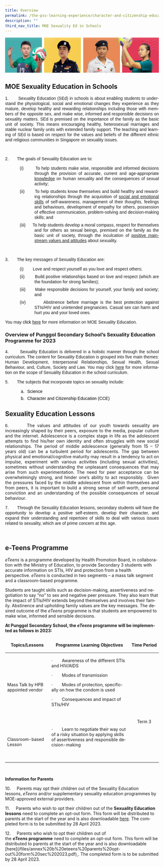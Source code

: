 ```yaml
---
title: Overview
permalink: /the-pss-learning-experience/character-and-citizenship-education/moe-sexuality-in-schools/
description: ""
third_nav_title: MOE Sexuality Ed in Schools
---
```

![](/images/Our%20School/subbanner.jpg)

## MOE Sexuality Education in Schools

<div class="description ive_editable ive_ptod ive_content" id="_ptod_89246"><p style="margin:0in;margin-bottom:.0001pt;text-align:justify;text-justify:
inter-ideograph"><span lang="EN-GB" style="font-family:&quot;Arial&quot;,sans-serif;
mso-bidi-font-family:&quot;Times New Roman&quot;;mso-bidi-font-weight:bold">1.&nbsp;&nbsp;&nbsp;&nbsp;&nbsp;&nbsp; </span><span lang="EN-GB" style="font-family:
&quot;Arial&quot;,sans-serif">Sexuality Education (SEd) in schools is about enabling
students to understand the physiological, social and emotional changes they
experience as they mature, develop healthy and rewarding relationships
including those with members of the opposite sex, and make wise, informed and
responsible decisions on sexuality matters. SEd is premised on the importance
of the family as the basic unit of society. This means encouraging healthy,
heterosexual marriages and stable nuclear family units with extended family
support. The teaching and learning of SEd is based on respect for the values
and beliefs of the different ethnic and religious communities in Singapore on
sexuality issues.<span style="color:#7030A0"></span></span></p>

<p class="MsoNormal"><span lang="EN-GB" style="font-family:
&quot;Arial&quot;,sans-serif">&nbsp;</span></p>

<p class="MsoNormal"><span lang="EN-GB" style="font-family:
&quot;Arial&quot;,sans-serif">2.&nbsp;&nbsp;&nbsp;&nbsp;&nbsp;&nbsp; The goals of Sexuality
Education are to:</span></p>

<p class="MsoNormal" style="margin-top:0in;margin-right:0in;margin-bottom:6.0pt;
margin-left:1.0in;text-align:justify;text-justify:inter-ideograph;text-indent:
-.5in;mso-list:l1 level1 lfo1;tab-stops:18.75pt list 1.0in"><!--[if !supportLists]--><span lang="EN-GB" style="font-family:&quot;Arial&quot;,sans-serif;mso-fareast-font-family:Arial">(i)<span style="font-variant-numeric: normal; font-variant-east-asian: normal; font-stretch: normal; font-size: 7pt; line-height: normal; font-family: &quot;Times New Roman&quot;;">&nbsp;&nbsp;&nbsp;&nbsp;&nbsp;&nbsp;&nbsp;&nbsp;&nbsp;&nbsp;&nbsp;&nbsp;
</span></span><!--[endif]--><span lang="EN-GB" style="font-family:&quot;Arial&quot;,sans-serif">To
help students make wise, responsible and informed decisions through the
provision of accurate, current and age-appropriate <u>knowledge</u> on human
sexuality and the consequences of sexual activity;</span></p>

<p class="MsoNormal" style="margin-top:0in;margin-right:0in;margin-bottom:6.0pt;
margin-left:1.0in;text-align:justify;text-justify:inter-ideograph;text-indent:
-.5in;mso-list:l1 level1 lfo1;tab-stops:18.75pt list 1.0in 1.5in"><!--[if !supportLists]--><span lang="EN-GB" style="font-family:&quot;Arial&quot;,sans-serif;mso-fareast-font-family:Arial">(ii)<span style="font-variant-numeric: normal; font-variant-east-asian: normal; font-stretch: normal; font-size: 7pt; line-height: normal; font-family: &quot;Times New Roman&quot;;">&nbsp;&nbsp;&nbsp;&nbsp;&nbsp;&nbsp;&nbsp;&nbsp;&nbsp;&nbsp;&nbsp;
</span></span><!--[endif]--><span lang="EN-GB" style="font-family:&quot;Arial&quot;,sans-serif">To
help students know themselves and build healthy and rewarding relationships
through the acquisition of <u>social and emotional skills</u> of
self-awareness, management of their thoughts, feelings and behaviours,
development of empathy for others, possession of effective communication,
problem-solving and decision-making skills; and</span></p>

<p class="MsoNormal" style="margin-top:0in;margin-right:0in;margin-bottom:6.0pt;
margin-left:1.0in;text-align:justify;text-justify:inter-ideograph;text-indent:
-.5in;mso-list:l1 level1 lfo1;tab-stops:18.75pt list 1.0in 1.5in"><!--[if !supportLists]--><span lang="EN-GB" style="font-family:&quot;Arial&quot;,sans-serif;mso-fareast-font-family:Arial">(iii)<span style="font-variant-numeric: normal; font-variant-east-asian: normal; font-stretch: normal; font-size: 7pt; line-height: normal; font-family: &quot;Times New Roman&quot;;">&nbsp;&nbsp;&nbsp;&nbsp;&nbsp;&nbsp;&nbsp;&nbsp;&nbsp;
</span></span><!--[endif]--><span lang="EN-GB" style="font-family:&quot;Arial&quot;,sans-serif">To
help students develop a moral compass, respect for themselves and for others as
sexual beings, premised on the family as the basic unit of society, through the
inculcation of <u>positive mainstream values and attitudes</u> about sexuality.
</span></p>

<p class="MsoNormal"><span lang="EN-GB" style="font-family:&quot;Arial&quot;,sans-serif;
mso-bidi-font-family:&quot;Times New Roman&quot;;mso-bidi-font-weight:bold">&nbsp;</span></p>

<p class="MsoNormal"><span lang="EN-GB" style="font-family:&quot;Arial&quot;,sans-serif;
mso-bidi-font-family:&quot;Times New Roman&quot;;mso-bidi-font-weight:bold">3.&nbsp;&nbsp;&nbsp;&nbsp;&nbsp;&nbsp; The key messages of Sexuality Education
are:</span></p>

<p class="MsoNormal" style="margin-top:0in;margin-right:0in;margin-bottom:6.0pt;
margin-left:1.0in;text-align:justify;text-justify:inter-ideograph;text-indent:
-.5in;mso-list:l0 level1 lfo2;tab-stops:18.75pt list 1.0in 1.5in"><!--[if !supportLists]--><span lang="EN-GB" style="font-family:&quot;Arial&quot;,sans-serif;mso-fareast-font-family:Arial">(i)<span style="font-variant-numeric: normal; font-variant-east-asian: normal; font-stretch: normal; font-size: 7pt; line-height: normal; font-family: &quot;Times New Roman&quot;;">&nbsp;&nbsp;&nbsp;&nbsp;&nbsp;&nbsp;&nbsp;&nbsp;&nbsp;&nbsp;&nbsp;&nbsp;
</span></span><!--[endif]--><span lang="EN-GB" style="font-family:&quot;Arial&quot;,sans-serif">Love
and respect yourself as you love and respect others;</span></p>

<p class="MsoNormal" style="margin-top:0in;margin-right:0in;margin-bottom:6.0pt;
margin-left:1.0in;text-align:justify;text-justify:inter-ideograph;text-indent:
-.5in;mso-list:l0 level1 lfo2;tab-stops:18.75pt list 1.0in 1.5in"><!--[if !supportLists]--><span lang="EN-GB" style="font-family:&quot;Arial&quot;,sans-serif;mso-fareast-font-family:Arial">(ii)<span style="font-variant-numeric: normal; font-variant-east-asian: normal; font-stretch: normal; font-size: 7pt; line-height: normal; font-family: &quot;Times New Roman&quot;;">&nbsp;&nbsp;&nbsp;&nbsp;&nbsp;&nbsp;&nbsp;&nbsp;&nbsp;&nbsp;&nbsp;
</span></span><!--[endif]--><span lang="EN-GB" style="font-family:&quot;Arial&quot;,sans-serif">Build
positive relationships based on love and respect (which are the foundation for
strong families);</span></p>

<p class="MsoNormal" style="margin-top:0in;margin-right:0in;margin-bottom:6.0pt;
margin-left:1.0in;text-align:justify;text-justify:inter-ideograph;text-indent:
-.5in;mso-list:l0 level1 lfo2;tab-stops:list 1.0in"><!--[if !supportLists]--><span lang="EN-GB" style="font-family:&quot;Arial&quot;,sans-serif;mso-fareast-font-family:Arial;
mso-bidi-font-weight:bold">(iii)<span style="font-variant-numeric: normal; font-variant-east-asian: normal; font-stretch: normal; font-size: 7pt; line-height: normal; font-family: &quot;Times New Roman&quot;;">&nbsp;&nbsp;&nbsp;&nbsp;&nbsp;&nbsp;&nbsp;&nbsp;&nbsp;
</span></span><!--[endif]--><span lang="EN-SG" style="font-family:&quot;Arial&quot;,sans-serif;
mso-ansi-language:EN-SG">Make responsible decisions for yourself, your family
and society; and</span><span lang="EN-GB" style="font-family:&quot;Arial&quot;,sans-serif;
mso-bidi-font-weight:bold"></span></p>

<p class="MsoNormal" style="margin-top:0in;margin-right:0in;margin-bottom:6.0pt;
margin-left:1.0in;text-align:justify;text-justify:inter-ideograph;text-indent:
-.5in;mso-list:l0 level1 lfo2;tab-stops:list 1.0in"><!--[if !supportLists]--><span style="font-family:&quot;Arial&quot;,sans-serif;mso-fareast-font-family:Arial;mso-ansi-language:
EN-US">(iv)<span style="font-variant-numeric: normal; font-variant-east-asian: normal; font-stretch: normal; font-size: 7pt; line-height: normal; font-family: &quot;Times New Roman&quot;;">&nbsp;&nbsp;&nbsp;&nbsp;&nbsp;&nbsp;&nbsp;&nbsp;&nbsp;
</span></span><!--[endif]--><span lang="EN-SG" style="font-family:&quot;Arial&quot;,sans-serif;
mso-ansi-language:EN-SG">Abstinence before marriage is the best protection
against STIs/HIV and unintended pregnancies. Casual sex can harm and hurt you
and your loved ones.</span></p>

<p class="MsoNormal" style="text-align:justify;text-justify:inter-ideograph"><span lang="EN-GB" style="font-family:&quot;Arial&quot;,sans-serif">You may <span style="color:black">click </span></span><span lang="EN-GB"><span style="font-family:&quot;Arial&quot;,sans-serif"><a href="https://go.gov.sg/moe-sexuality-education" target="_blank">here</a></span></span><span lang="EN-GB" style="background-color: initial; font-family: Arial, sans-serif; color: red;">&nbsp;</span><span lang="EN-GB" style="background-color: initial; font-family: Arial, sans-serif;">for more
information on MOE Sexuality Education.</span></p><p class="MsoNormal" style="text-align:justify;text-justify:inter-ideograph"><span lang="EN-GB" style="font-family:&quot;Arial&quot;,sans-serif"></span></p></div>

### Overview of Punggol Secondary School’s Sexuality Education Programme for 2023

<div class="ive_editable ive_ptod ive_content" id="_ptod_89247"><p style="text-align:justify;text-justify:inter-ideograph"><span style="font-family:&quot;Arial&quot;,sans-serif;mso-bidi-font-family:&quot;Times New Roman&quot;" lang="EN-GB">4.&nbsp;&nbsp;&nbsp;&nbsp;&nbsp;&nbsp; Sexuality Education is delivered in a
holistic manner through the school curriculum. </span><span style="font-family:&quot;Arial&quot;,sans-serif" lang="EN-GB">The content for Sexuality Education is
grouped into five main themes: Human Development, Interpersonal Relationships,
Sexual Health, Sexual Behaviour, and, Culture, Society and Law. You may click </span><span lang="EN-GB"><span style="font-family:&quot;Arial&quot;,sans-serif"><a target="_blank" href="https://go.gov.sg/moe-sexuality-education-scope">here</a></span></span><span style="font-family:&quot;Arial&quot;,sans-serif" lang="EN-GB">&nbsp;for more information on the
scope of Sexuality Education in the school curriculum.</span></p>

<p style="text-align:justify;text-justify:inter-ideograph"><span style="font-family:&quot;Arial&quot;,sans-serif;mso-bidi-font-family:&quot;Times New Roman&quot;" lang="EN-GB">5.&nbsp;&nbsp;&nbsp;&nbsp;&nbsp;&nbsp; The subjects that incorporate topics on
sexuality include: </span></p>

<p style="margin-top:5.0pt;margin-right:0in;margin-bottom:2.0pt;margin-left:
56.7pt;text-align:justify;text-justify:inter-ideograph;text-indent:-.25in;
mso-list:l0 level2 lfo1"><!--[if !supportLists]--><span style="font-family:&quot;Arial&quot;,sans-serif;mso-fareast-font-family:Arial;color:black" lang="EN-GB">a.<span style="font-variant-numeric: normal; font-variant-east-asian: normal; font-stretch: normal; font-size: 7pt; line-height: normal; font-family: &quot;Times New Roman&quot;;">&nbsp;&nbsp;&nbsp;
</span></span><!--[endif]--><span style="font-family:&quot;Arial&quot;,sans-serif;
mso-bidi-font-family:&quot;Times New Roman&quot;;color:black" lang="EN-GB">Science </span></p>

<p style="margin-top:5.0pt;margin-right:0in;margin-bottom:2.0pt;margin-left:
56.7pt;text-align:justify;text-justify:inter-ideograph;text-indent:-.25in;
mso-list:l0 level2 lfo1"><!--[if !supportLists]--><span style="font-family:&quot;Arial&quot;,sans-serif;mso-fareast-font-family:Arial;color:black" lang="EN-GB">b.<span style="font-variant-numeric: normal; font-variant-east-asian: normal; font-stretch: normal; font-size: 7pt; line-height: normal; font-family: &quot;Times New Roman&quot;;">&nbsp;&nbsp;&nbsp;
</span></span><!--[endif]--><span style="font-family:&quot;Arial&quot;,sans-serif;
mso-bidi-font-family:&quot;Times New Roman&quot;;color:black" lang="EN-GB">Character and Citizenship Education
(CCE)</span></p><p style="margin-top:5.0pt;margin-right:0in;margin-bottom:2.0pt;margin-left:
56.7pt;text-align:justify;text-justify:inter-ideograph;text-indent:-.25in;
mso-list:l0 level2 lfo1"><span style="font-family:&quot;Arial&quot;,sans-serif;
mso-bidi-font-family:&quot;Times New Roman&quot;;color:black" lang="EN-GB"></span></p></div>

## Sexuality Education Lessons

<div id="_ptod_89248" class="ive_editable ive_ptod ive_content"><p class="MsoNormal" style="text-align:justify;text-justify:inter-ideograph;
mso-layout-grid-align:none;text-autospace:none"><span lang="EN-GB" style="font-family:&quot;Arial&quot;,sans-serif">6.&nbsp;&nbsp;&nbsp;&nbsp;&nbsp;&nbsp; </span><span class="" style="background-color: initial; text-align: left;">The values and attitudes of our youth towards sexuality are increasingly shaped by their peers, exposure to the media, popular culture and the internet. Adolescence is a complex stage in life as the adolescent attempts to find his/her own identity and often struggles with new social relationships. The period of middle adolescence (generally from 15 – 17 years old) can be a turbulent period for adolescents. The gap between physical and emotional/cognitive maturity may result in a tendency to act on impulse, experiment with various activities (including sexual activities), sometimes without understanding the unpleasant consequences that may arise from such experimentation. The need for peer acceptance can be overwhelmingly strong, and hinder one’s ability to act responsibly.</span><span class="" style="background-color: initial; text-align: left;">&nbsp; </span><span class="" style="background-color: initial; text-align: left;">Given the pressures faced by the middle adolescent from within themselves and from peers, it is important to build a strong sense of self-worth, personal conviction and an understanding of the possible consequences of sexual behaviour.</span></p><p class=""><span lang="EN-GB" class=""></span></p>

<p class=""><span lang="EN-GB" class=""><span class=""></span></span></p><p class="MsoNormal" style="text-align:justify;text-justify:inter-ideograph;
mso-layout-grid-align:none;text-autospace:none"><span lang="EN-GB" style="font-family:&quot;Arial&quot;,sans-serif"><span style="background-color: initial;">7.&nbsp;&nbsp;&nbsp;&nbsp;&nbsp;&nbsp; T</span></span><span style="font-family: Arial, sans-serif; background-color: initial;">hrough the Sexuality Education lessons, secondary students will have the opportunity to develop a positive self-esteem, develop their character, and expand their understanding and repertoire of skills to deal with various issues related to sexuality, which are of prime concern at this age.</span></p><p class="MsoNormal" style="text-align:justify;text-justify:inter-ideograph;
mso-layout-grid-align:none;text-autospace:none"><br></p><div align="center">

</div><div align="center" style="color: rgb(0, 0, 0); font-size: medium;"></div><div align="center">

</div><p class="MsoNormal" style="text-align:justify;text-justify:inter-ideograph">


</p><div align="center">

</div><div align="center">

</div><p class="MsoNormal"><b><span lang="EN-GB" style="font-family: Arial, sans-serif; font-variant-numeric: normal; font-variant-east-asian: normal; font-variant-caps: small-caps; background: lime;"></span></b></p><p class="MsoNormal" style="text-align:justify;text-justify:inter-ideograph"><b><span lang="EN-GB" style="mso-bidi-font-size:11.0pt;font-family:&quot;Arial Bold&quot;,sans-serif;
mso-bidi-font-family:Arial"></span></b></p></div>

<div class="pageblock_box" id="_ptoo_97103">
    <h2 class="ive_editable ive_ptoh" id="_ptoh_97103">e-Teens Programme</h2>
    <div class="ive_editable ive_ptod ive_content" id="_ptod_97103"><div class=""><p class=""><i class=""><span class="" lang="EN-GB">eTeens</span></i><span class="" lang="EN-GB">&nbsp;</span><span class="" lang="EN-GB">is a programme developed by Health Promotion Board, in collaboration with the Ministry of Education, to provide Secondary 3 students with accurate information on STIs, HIV and protection from a health perspective.&nbsp;<i class="">eTeens</i>&nbsp;is conducted in two segments – a mass talk segment and a classroom-based programme.</span></p><p class=""><span class="" lang="EN-GB">Students are taught skills such as decision-making, assertiveness and negotiation to say “no” to sex and negative peer pressure. They also learn that the impact of STIs/HIV extends beyond themselves and involves their family. Abstinence and upholding family values are the key messages.&nbsp;</span><span class="" lang="EN-GB">The desired outcome of the&nbsp;<i class="">eTeens</i>&nbsp;programme is that students are empowered to make wise, informed and sensible decisions.</span><span class="" lang="EN-GB"></span></p><p class=""><b class=""><span class="" lang="EN-GB">At Punggol Secondary School, the&nbsp;<i class="">eTeens</i>&nbsp;programme will be implemented as follows in 2023:</span></b></p><p class=""><b class=""><span class="" lang="EN-GB"></span></b></p><div class="" align="center"><table width="819" class="iveo_table ives_tab_simple3"><thead class=""><tr class=""><td class="" width="177"><p align="center" class=""><b class=""><span class="" lang="EN-GB">Topics/Lessons</span></b></p></td><td class="" width="482"><p align="center" class=""><b class=""><span class="" lang="EN-GB">Programme Learning Objectives</span></b></p></td><td class="" width="160"><p align="center" class=""><b class=""><span class="" lang="EN-GB">Time Period</span></b></p></td></tr></thead><tbody class=""><tr class=""><td class="" width="177"><p class=""><span class="" lang="EN-GB">Mass Talk by HPB appointed vendor</span></p></td><td class="" width="482"><p class=""><span class="" lang="EN-GB">·<span class="">&nbsp;&nbsp;&nbsp;&nbsp;&nbsp;&nbsp;&nbsp;&nbsp;</span></span><span class="" lang="EN-GB">Awareness of the different STIs and HIV/AIDS</span></p><p class=""><span class="" lang="EN-GB">·<span class="">&nbsp;&nbsp;&nbsp;&nbsp;&nbsp;&nbsp;&nbsp;&nbsp;</span></span><span class="" lang="EN-GB">Modes of transmission</span></p><p class=""><span class="" lang="EN-GB">·<span class="">&nbsp;&nbsp;&nbsp;&nbsp;&nbsp;&nbsp;&nbsp;&nbsp;</span></span><span class="" lang="EN-GB">Modes of protection, specifically on how the condom is used</span></p><p class=""><span class="" lang="EN-GB">·<span class="">&nbsp;&nbsp;&nbsp;&nbsp;&nbsp;&nbsp;&nbsp;&nbsp;</span></span><span class="" lang="EN-GB">Consequences and impact of STIs/HIV</span></p><p class=""><span class="" lang="EN-GB">&nbsp;</span></p></td><td class="" rowspan="2" width="160"><p align="center" class=""><span class="" lang="EN-GB">&nbsp;</span></p><p align="center" class=""><span class="" lang="EN-GB">&nbsp;</span></p><p align="center" class=""><span class="" lang="EN-GB">&nbsp;</span></p><p align="center" class=""><span class="" lang="EN-GB">Term 3<span class=""></span></span></p></td></tr><tr class=""><td class="" width="177"><p class=""><span class="" lang="EN-GB">Classroom-based Lesson</span></p></td><td class="" width="482"><p class=""><span class="" lang="EN-GB">·<span class="">&nbsp;&nbsp;&nbsp;&nbsp;&nbsp;&nbsp;&nbsp;&nbsp;</span></span><span class="" lang="EN-GB">Learn to negotiate their way out of a risky situation by applying skills of assertiveness and responsible decision-making</span></p><p class=""><span class="" lang="EN-GB">&nbsp;</span></p></td></tr></tbody></table></div></div><b class=""><span class="" lang="EN-GB"><br class="" clear="all"></span></b><div class=""><p class=""><b class=""><span class="" lang="EN-GB">Information for Parents</span></b></p><p class=""><span class="" lang="EN-GB">10.&nbsp;&nbsp;&nbsp;&nbsp; Parents may opt their children out of the Sexuality Education lessons,&nbsp;<i class="">eTeens</i>&nbsp;and/or supplementary sexuality education programmes by MOE-approved external providers.</span></p><p class=""><span class="" lang="EN-GB">11.&nbsp;&nbsp;&nbsp;&nbsp; Parents who wish to opt their children out of the&nbsp;</span><b class=""><span class="" lang="EN-GB">Sexuality Education lessons</span></b><span class="" lang="EN-GB">&nbsp;need to complete an opt-out form. This form will be distributed to parents at the start of the year and is also downloadable&nbsp;<u class=""><span class=""><a target="_blank" href="https://punggolsec-moe-edu-sg-admin.cwp.sg/qql/slot/u365/2023/For%20Parents/Sexed%20Opt%20Out_Annex%20A%202023%20VT.pdf">here</a></span></u>. The completed form is to be submitted by 28 April 2023.</span></p><p class=""><span class="" lang="EN-GB">12.&nbsp;&nbsp;&nbsp;&nbsp; Parents who wish to opt their children out of the&nbsp;<b class=""><i class="">eTeens</i></b></span><b class=""><span class="" lang="EN-GB">&nbsp;programme</span></b><span class="" lang="EN-GB">&nbsp;need to complete an opt-out form. This form will be distributed to parents at the start of the year and is also downloadable&nbsp; [here](/files/annex%20b%20eteens%20parents%20opt-out%20form%20sec%202023.pdf)<u class=""><span class=""> 
			</span></u><span class=""><span class="">.</span></span>&nbsp;The completed form is to be submitted by 28 April 2023.</span></p></div></div>
</div>